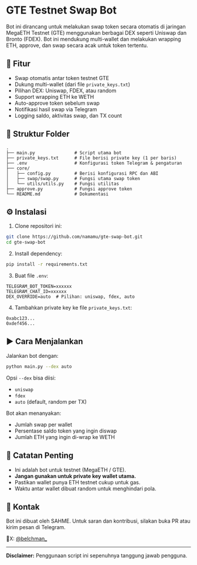 # GTE Testnet Swap Bot

Bot ini dirancang untuk melakukan swap token secara otomatis di jaringan MegaETH Testnet (GTE) menggunakan berbagai DEX seperti Uniswap dan Bronto (FDEX). Bot ini mendukung multi-wallet dan melakukan wrapping ETH, approve, dan swap secara acak untuk token tertentu.

## 🚀 Fitur

- Swap otomatis antar token testnet GTE
- Dukung multi-wallet (dari file `private_keys.txt`)
- Pilihan DEX: Uniswap, FDEX, atau random
- Support wrapping ETH ke WETH
- Auto-approve token sebelum swap
- Notifikasi hasil swap via Telegram
- Logging saldo, aktivitas swap, dan TX count

## 🧩 Struktur Folder

```
.
├── main.py               # Script utama bot
├── private_keys.txt      # File berisi private key (1 per baris)
├── .env                  # Konfigurasi token Telegram & pengaturan
├── core/
│   ├── config.py         # Berisi konfigurasi RPC dan ABI
│   ├── swap/swap.py      # Fungsi utama swap token
│   └── utils/utils.py    # Fungsi utilitas
├── approve.py            # Fungsi approve token
└── README.md             # Dokumentasi
```

## ⚙️ Instalasi

1. Clone repositori ini:
```bash
git clone https://github.com/namamu/gte-swap-bot.git
cd gte-swap-bot
```

2. Install dependency:
```bash
pip install -r requirements.txt
```

3. Buat file `.env`:
```env
TELEGRAM_BOT_TOKEN=xxxxxx
TELEGRAM_CHAT_ID=xxxxxx
DEX_OVERRIDE=auto  # Pilihan: uniswap, fdex, auto
```

4. Tambahkan private key ke file `private_keys.txt`:
```
0xabc123...
0xdef456...
```

## ▶️ Cara Menjalankan

Jalankan bot dengan:
```bash
python main.py --dex auto
```
Opsi `--dex` bisa diisi:
- `uniswap`
- `fdex`
- `auto` (default, random per TX)

Bot akan menanyakan:
- Jumlah swap per wallet
- Persentase saldo token yang ingin diswap
- Jumlah ETH yang ingin di-wrap ke WETH

## 🧪 Catatan Penting
- Ini adalah bot untuk testnet (MegaETH / GTE).
- **Jangan gunakan untuk private key wallet utama.**
- Pastikan wallet punya ETH testnet cukup untuk gas.
- Waktu antar wallet dibuat random untuk menghindari pola.

## 📩 Kontak
Bot ini dibuat oleh SAHME. Untuk saran dan kontribusi, silakan buka PR atau kirim pesan di Telegram.

📎X: [@belchman_](https://x.com/belchman_)

---

**Disclaimer:** Penggunaan script ini sepenuhnya tanggung jawab pengguna.
